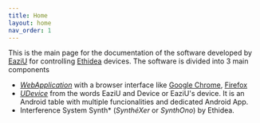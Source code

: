 ```yaml
---
title: Home
layout: home
nav_order: 1
---
```


This is the main page for the documentation of the software developed by [EaziU](https://www.eaziu.com) for controlling [Ethidea](https://ethidea.com/) devices. The software is divided into 3 main components
* [*WebApplication*](https://ethidea-eaziu.github.io/docs/docs/web_application.html) with a browser interface like [Google Chrome](https://www.google.com/intl/it_it/chrome/), [Firefox](https://www.mozilla.org/it/firefox/new/)
* [*UDevice*]([docs/UDevice.md](https://ethidea-eaziu.github.io/docs/docs/UDevice.html)) from the words EaziU and Device or EaziU's device. It is an Android table with multiple funcionalities and dedicated Android App.
* Interference System Synth* (*SynthéXer* or *SynthOno*) by Ethidea.
